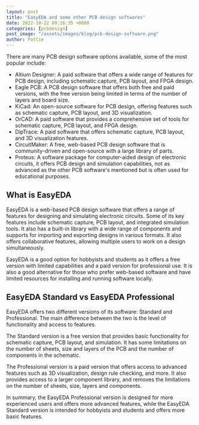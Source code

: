 ```yaml
---
layout: post
title: "EasyEDA and some other PCB design softwares"
date: 2022-10-22 09:16:35 +0600
categories: [pcbdesign]
post_image: "/assets/images/blog/pcb-design-software.png"
author: Pottie
---
```


There are many PCB design software options available, some of the most popular include:

- Altium Designer: A paid software that offers a wide range of features for PCB design, including schematic capture, PCB layout, and FPGA design.
- Eagle PCB: A PCB design software that offers both free and paid versions, with the free version being limited in terms of the number of layers and board size.
- KiCad: An open-source software for PCB design, offering features such as schematic capture, PCB layout, and 3D visualization.
- OrCAD: A paid software that provides a comprehensive set of tools for schematic capture, PCB layout, and FPGA design.
- DipTrace: A paid software that offers schematic capture, PCB layout, and 3D visualization features.
- CircuitMaker: A free, web-based PCB design software that is community-driven and open-source with a large library of parts.
- Proteus: A software package for computer-aided design of electronic circuits, it offers PCB design and simulation capabilities, not as advanced as the other PCB software's mentioned but is often used for educational purposes.

## What is EasyEDA

EasyEDA is a web-based PCB design software that offers a range of features for designing and simulating electronic circuits. Some of its key features include schematic capture, PCB layout, and integrated simulation tools. It also has a built-in library with a wide range of components and supports for importing and exporting designs in various formats. It also offers collaborative features, allowing multiple users to work on a design simultaneously.

EasyEDA is a good option for hobbyists and students as it offers a free version with limited capabilities and a paid version for professional use. It is also a good alternative for those who prefer web-based software and have limited resources for installing and running software locally.

## EasyEDA Standard vs EasyEDA Professional

EasyEDA offers two different versions of its software: Standard and Professional. The main difference between the two is the level of functionality and access to features.

The Standard version is a free version that provides basic functionality for schematic capture, PCB layout, and simulation. It has some limitations on the number of sheets, size and layers of the PCB and the number of components in the schematic.

The Professional version is a paid version that offers access to advanced features such as 3D visualization, design rule checking, and more. It also provides access to a larger component library, and removes the limitations on the number of sheets, size, layers and components.

In summary, the EasyEDA Professional version is designed for more experienced users and offers more advanced features, while the EasyEDA Standard version is intended for hobbyists and students and offers more basic features.
